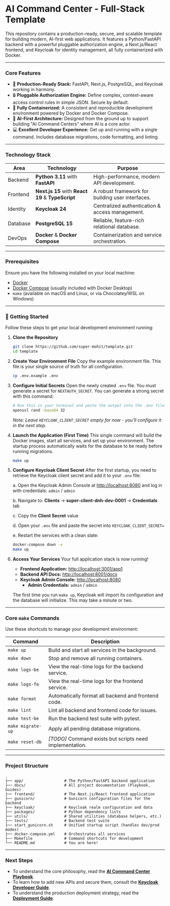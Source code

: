 # AI Command Center - Full-Stack Template

This repository contains a production-ready, secure, and scalable template for building modern, AI-first web applications. It features a Python/FastAPI backend with a powerful pluggable authorization engine, a Next.js/React frontend, and Keycloak for identity management, all fully containerized with Docker.

---

### Core Features

*   🚀 **Production-Ready Stack:** FastAPI, Next.js, PostgreSQL, and Keycloak working in harmony.
*   🔒 **Pluggable Authorization Engine:** Define complex, context-aware access control rules in simple JSON. Secure by default.
*   🐳 **Fully Containerized:** A consistent and reproducible development environment powered by Docker and Docker Compose.
*   🤖 **AI-First Architecture:** Designed from the ground up to support building "AI Command Centers" where AI is a core actor.
*   💻 **Excellent Developer Experience:** Get up and running with a single command. Includes database migrations, code formatting, and linting.

---

### Technology Stack

| Area      | Technology                                    | Purpose                                       |
|-----------|-----------------------------------------------|-----------------------------------------------|
| Backend   | **Python 3.11** with **FastAPI**              | High-performance, modern API development.     |
| Frontend  | **Next.js 15** with **React 19** & **TypeScript** | A robust framework for building user interfaces.  |
| Identity  | **Keycloak 24**                               | Centralized authentication & access management. |
| Database  | **PostgreSQL 15**                             | Reliable, feature-rich relational database.   |
| DevOps    | **Docker** & **Docker Compose**               | Containerization and service orchestration.     |

---

### Prerequisites

Ensure you have the following installed on your local machine:
*   [Docker](https://www.docker.com/get-started)
*   [Docker Compose](https://docs.docker.com/compose/install/) (usually included with Docker Desktop)
*   `make` (available on macOS and Linux, or via Chocolatey/WSL on Windows)

---

### 🚀 Getting Started

Follow these steps to get your local development environment running:

1.  **Clone the Repository**
    ```bash
    git clone https://github.com/super-mohit/template.git
    cd template
    ```

2.  **Create Your Environment File**
    Copy the example environment file. This file is your single source of truth for all configuration.
    ```bash
    cp .env.example .env
    ```

3.  **Configure Initial Secrets**
    Open the newly created `.env` file. You must generate a secret for `NEXTAUTH_SECRET`. You can generate a strong secret with this command:
    ```bash
    # Run this in your terminal and paste the output into the .env file
    openssl rand -base64 32
    ```
    *Note: Leave `KEYCLOAK_CLIENT_SECRET` empty for now - you'll configure it in the next step.*

4.  **Launch the Application (First Time)**
    This single command will build the Docker images, start all services, and set up your environment. The startup process automatically waits for the database to be ready before running migrations.
    ```bash
    make up
    ```

5.  **Configure Keycloak Client Secret**
    After the first startup, you need to retrieve the Keycloak client secret and add it to your `.env` file:
    
    a. Open the Keycloak Admin Console at [http://localhost:8080](http://localhost:8080) and log in with credentials: `admin` / `admin`
    
    b. Navigate to: **Clients** → **super-client-dnh-dev-0001** → **Credentials** tab
    
    c. Copy the **Client Secret** value
    
    d. Open your `.env` file and paste the secret into `KEYCLOAK_CLIENT_SECRET=`
    
    e. Restart the services with a clean slate:
    ```bash
    docker-compose down -v
    make up
    ```

6.  **Access Your Services**
    Your full application stack is now running!
    *   **Frontend Application:** [http://localhost:3001/app1](http://localhost:3001/app1)
    *   **Backend API Docs:** [http://localhost:8001/docs](http://localhost:8001/docs)
    *   **Keycloak Admin Console:** [http://localhost:8080](http://localhost:8080)
        *   **Admin Credentials:** `admin` / `admin`

    The first time you run `make up`, Keycloak will import its configuration and the database will initialize. This may take a minute or two.

---

### Core `make` Commands

Use these shortcuts to manage your development environment:

| Command           | Description                                                        |
|-------------------|--------------------------------------------------------------------|
| `make up`         | Build and start all services in the background.                    |
| `make down`       | Stop and remove all running containers.                            |
| `make logs-be`    | View the real-time logs for the backend service.                   |
| `make logs-fe`    | View the real-time logs for the frontend service.                  |
| `make format`     | Automatically format all backend and frontend code.                |
| `make lint`       | Lint all backend and frontend code for issues.                     |
| `make test-be`    | Run the backend test suite with pytest.                            |
| `make migrate-up` | Apply all pending database migrations.                             |
| `make reset-db`   | *[TODO]* Command exists but scripts need implementation.            |

---

### Project Structure

```
.
├── app/                  # The Python/FastAPI backend application
├── docs/                 # All project documentation (Playbook, Guides)
├── frontend/             # The Next.js/React frontend application
├── gunicorn/             # Gunicorn configuration files for the backend
├── keycloak/             # Keycloak realm configuration and data
├── packages/             # Python dependency lists
├── utils/                # Shared utilities (database helpers, etc.)
├── tests/                # Backend test suite
├── start_gunicorn.sh     # Unified startup script (handles dev/prod modes)
├── docker-compose.yml    # Orchestrates all services
├── Makefile              # Command shortcuts for development
└── README.md             # You are here!
```

---

### Next Steps

*   To understand the core philosophy, read the **[AI Command Center Playbook](./docs/cc-playbook.md)**.
*   To learn how to add new APIs and secure them, consult the **[Keycloak Developer Guide](./docs/Keycloak%20Developer%20Guide.md)**.
*   To understand the production deployment strategy, read the **[Deployment Guide](./docs/DEPLOYMENT.md)**.